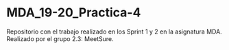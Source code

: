 # MDA_19-20_Practica-4
Repositorio con el trabajo realizado en los Sprint 1 y 2 en la asignatura MDA.
Realizado por el grupo 2.3: MeetSure.

